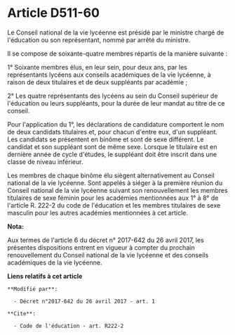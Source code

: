 # Article D511-60

Le Conseil national de la vie lycéenne est présidé par le ministre chargé de l'éducation ou son représentant, nommé par
arrêté du ministre.

Il se compose de soixante-quatre membres répartis de la manière suivante :

1° Soixante membres élus, en leur sein, pour deux ans, par les représentants lycéens aux conseils académiques de la vie
lycéenne, à raison de deux titulaires et de deux suppléants par académie ;

2° Les quatre représentants des lycéens au sein du Conseil supérieur de l'éducation ou leurs suppléants, pour la durée de
leur mandat au titre de ce conseil.

Pour l'application du 1°, les déclarations de candidature comportent le nom de deux candidats titulaires et, pour chacun
d'entre eux, d'un suppléant. Les candidats se présentent en binôme et sont de sexe différent. Le candidat et son suppléant
sont de même sexe. Lorsque le titulaire est en dernière année de cycle d'études, le suppléant doit être inscrit dans une
classe de niveau inférieur.

Les membres de chaque binôme élu siègent alternativement au Conseil national de la vie lycéenne. Sont appelés à siéger à la
première réunion du Conseil national de la vie lycéenne suivant son renouvellement les membres titulaires de sexe féminin
pour les académies mentionnées aux 1° à 8° de l'article R. 222-2 du code de l'éducation et les membres titulaires de sexe
masculin pour les autres académies mentionnées à cet article.

**Nota:**

Aux termes de l'article 6 du décret n° 2017-642 du 26 avril 2017, les présentes dispositions entrent en vigueur à compter du
prochain renouvellement du Conseil national de la vie lycéenne et des conseils académiques de la vie lycéenne.

**Liens relatifs à cet article**

	**Modifié par**:

	  - Décret n°2017-642 du 26 avril 2017 - art. 1

	**Cite**:

	  - Code de l'éducation - art. R222-2

